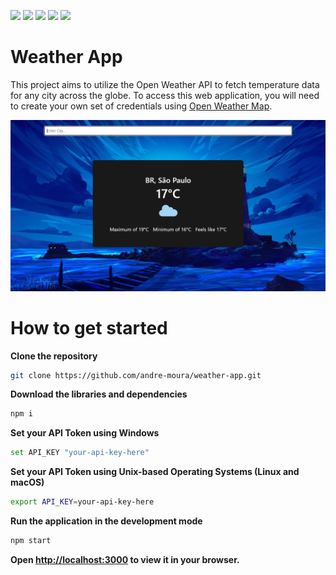 <img src="https://img.shields.io/badge/Node-v18.8.0-green"/> <img src="https://img.shields.io/badge/Javascript-ES6-yellow"/> <img src="https://img.shields.io/badge/React-v18.2.0-blue"/> <img src="https://img.shields.io/badge/HTML-5-orange"/> <img src="https://img.shields.io/badge/CSS-3-purple"/> 
# Weather App

This project aims to utilize the Open Weather API to fetch temperature data for any city across the globe. To access this web application, you will need to create your own set of credentials using [Open Weather Map](https://openweathermap.org/api).

<img src="https://github.com/andre-moura/weather-app/blob/master/src/assets/img/index-weather.png?raw=true"/>

# How to get started

**Clone the repository**
```bash
git clone https://github.com/andre-moura/weather-app.git
```

**Download the libraries and dependencies**
```bash
npm i
```


**Set your API Token using Windows**

```bash
set API_KEY "your-api-key-here"
```

**Set your API Token using Unix-based Operating Systems (Linux and macOS)**
```bash
export API_KEY=your-api-key-here
```

**Run the application in the development mode**
```bash
npm start
```
**Open [http://localhost:3000](http://localhost:3000) to view it in your browser.**
